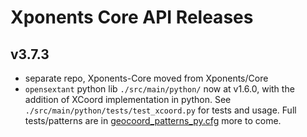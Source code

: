 
# Xponents Core API Releases

## v3.7.3
- separate repo, Xponents-Core moved from Xponents/Core
- `opensextant` python lib `./src/main/python/` now at v1.6.0, with the addition of XCoord implementation in python. See `./src/main/python/tests/test_xcoord.py` for tests and usage.  Full tests/patterns are in [geocoord_patterns_py.cfg](src%2Fmain%2Fpython%2Fopensextant%2Fresources%2Fgeocoord_patterns_py.cfg)
more to come.
